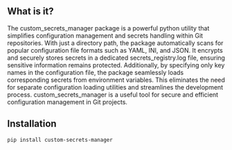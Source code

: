 What is it?
---

The custom_secrets_manager package is a powerful python utility that simplifies configuration management and secrets handling within Git repositories. With just a directory path, the package automatically scans for popular configuration file formats such as YAML, INI, and JSON. It encrypts and securely stores secrets in a dedicated secrets_registry.log file, ensuring sensitive information remains protected. Additionally, by specifying only key names in the configuration file, the package seamlessly loads corresponding secrets from environment variables. This eliminates the need for separate configuration loading utilities and streamlines the development process. custom_secrets_manager is a useful tool for secure and efficient configuration management in Git projects.

Installation
---
```
pip install custom-secrets-manager
```